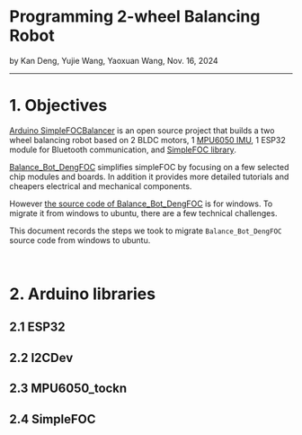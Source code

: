 # Programming 2-wheel Balancing Robot

by Kan Deng, Yujie Wang, Yaoxuan Wang, Nov. 16, 2024

----------------------------------------------------------

# 1. Objectives

[Arduino SimpleFOCBalancer](https://github.com/simplefoc/Arduino-FOC-balancer) is an open source project that builds a two wheel balancing robot 
based on 2 BLDC motors, 1 [MPU6050 IMU](https://en.wikipedia.org/wiki/Inertial_measurement_unit), 1 ESP32 module for Bluetooth communication, 
and [SimpleFOC library](https://github.com/simplefoc).

[Balance_Bot_DengFOC](https://github.com/ToanTech/Balance_Bot_DengFOC) simplifies simpleFOC by focusing on a few selected chip modules and boards. 
In addition it provides more detailed tutorials and cheapers electrical and mechanical components. 

However [the source code of Balance_Bot_DengFOC](https://github.com/ToanTech/Balance_Bot_DengFOC/blob/main/DengFOC%20%E5%B9%B3%E8%A1%A1%E8%BD%A6%E7%A8%8B%E5%BA%8F/Wx_BlueToothBalancer/Wx_BlueToothBalancer.ino) is for windows. 
To migrate it from windows to ubuntu, there are a few technical challenges. 

This document records the steps we took to migrate `Balance_Bot_DengFOC` source code from windows to ubuntu. 

&nbsp;
# 2. Arduino libraries

## 2.1 ESP32

## 2.2 I2CDev

## 2.3 MPU6050_tockn

## 2.4 SimpleFOC

